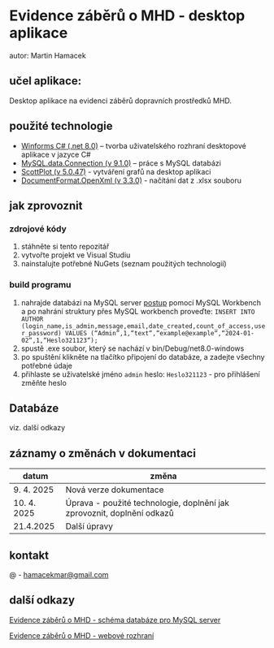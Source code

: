 # Evidence záběrů o MHD - desktop aplikace

autor: Martin Hamacek

## učel aplikace: 
Desktop aplikace na evidenci záběrů dopravních prostředků MHD. 

## použité technologie

- [Winforms C# (.net 8.0)](https://learn.microsoft.com/en-us/dotnet/desktop/winforms/?view=netdesktop-8.0) – tvorba uživatelského rozhraní desktopové aplikace v jazyce C#
- [MySQL.data.Connection (v 9.1.0)](https://www.nuget.org/packages/MySql.Data/9.1.0#show-readme-container) – práce s MySQL databázi 
- [ScottPlot (v 5.0.47)](https://scottplot.net/) - vytváření grafů na desktop aplikaci
- [DocumentFormat.OpenXml (v 3.3.0)](https://www.nuget.org/packages/documentformat.openxml) - načítání dat z .xlsx souboru

## jak zprovoznit

### zdrojové kódy
1. stáhněte si tento repozitář
2. vytvořte projekt ve Visual Studiu
3. nainstalujte potřebné NuGets (seznam použitých technologií)

### build programu

1. nahrajde databázi na MySQL server [postup](https://github.com/Martin-Hamacek-05/mysql_ev_clip_about_p_transport) pomocí MySQL Workbench a po nahrání struktury přes MySQL workbench proveďte: 
```INSERT INTO AUTHOR (login_name,is_admin,message,email,date_created,count_of_access,user_password) VALUES (“Admin”,1,“text“,“example@example“,“2024-01-02“,1,“Heslo321123“);```
2. spustě .exe soubor, který se nachází v bin/Debug/net8.0-windows
3. po spuštění klikněte na tlačítko připojení do databáze, a zadejte všechny potřebné údaje
4. přihlaste se uživatelské jméno `admin` heslo: `Heslo321123` - pro přihlášení změňte heslo

## Databáze

viz. další odkazy

## záznamy o změnách v dokumentaci
|datum|změna|
|-|-|
|9. 4. 2025|Nová verze dokumentace|
|10. 4. 2025|Úprava - použité technologie, doplnění jak zprovoznit, doplnění odkazů|
|21.4.2025|Další úpravy|

## kontakt
@ - hamacekmar@gmail.com

## další odkazy
[Evidence záběrů o MHD - schéma databáze pro MySQL server](https://github.com/Martin-Hamacek-05/mysql_ev_clip_about_p_transport)

[Evidence záběrů o MHD - webové rozhraní]()
